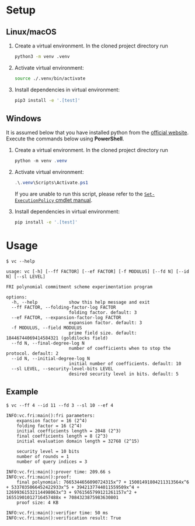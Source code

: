 # Setup

## Linux/macOS

1. Create a virtual environment. In the cloned project directory run

    ```bash
    python3 -m venv .venv
    ```

2. Activate virtual environment:

    ```bash
    source ./.venv/bin/activate
    ```

3. Install dependencies in virtual environment:

    ```bash
    pip3 install -e '.[test]'
    ```

## Windows

It is assumed below that you have installed python from the [official website](https://www.python.org/). Execute the commands below using **PowerShell**.

1. Create a virtual environment. In the cloned project directory run

    ```PowerShell
    python -m venv .venv
    ```

2. Activate virtual environment:

    ```PowerShell
    .\.venv\Scripts\Activate.ps1
    ```

    If you are unable to run this script, please refer to the [`Set-ExecutionPolicy` cmdlet manual](https://learn.microsoft.com/en-us/powershell/module/microsoft.powershell.security/set-executionpolicy?view=powershell-7.5).

3. Install dependencies in virtual environment:

    ```bash
    pip install -e '.[test]'
    ```

# Usage

```
$ vc --help
```
```
usage: vc [-h] [--ff FACTOR] [--ef FACTOR] [-f MODULUS] [--fd N] [--id N] [--sl LEVEL]    

FRI polynomial commitment scheme experimentation program

options:
  -h, --help            show this help message and exit
  --ff FACTOR, --folding-factor-log FACTOR
                        folding factor. default: 3
  --ef FACTOR, --expansion-factor-log FACTOR
                        expansion factor. default: 3
  -f MODULUS, --field MODULUS
                        prime field size. default: 18446744069414584321 (goldilocks field)
  --fd N, --final-degree-log N
                        number of coefficients when to stop the protocol. default: 2      
  --id N, --initial-degree-log N
                        initial number of coefficients. default: 10
  --sl LEVEL, --security-level-bits LEVEL
                        desired security level in bits. default: 5
```

## Example

```
$ vc --ff 4 --id 11 --fd 3 --sl 10 --ef 4
```
```
INFO:vc.fri:main():fri parameters:
    expansion factor = 16 (2^4)
    folding factor = 16 (2^4)
    initial coefficients length = 2048 (2^3)       
    final coefficients length = 8 (2^3)
    initial evaluation domain length = 32768 (2^15)

    security level = 10 bits
    number of rounds = 1
    number of query indices = 3

INFO:vc.fri:main():prover time: 209.66 s
INFO:vc.fri:main():proof:
    final polynomial: 7665344656090724315x^7 + 15001491804211313564x^6 + 5337035066452422933x^5 + 3942137744011559509x^4 + 12699361532114498063x^3 + 9761565799121261157x^2 + 16551901012716457488x + 7084323875983630801
    proof size: 4 KB

INFO:vc.fri:main():verifier time: 50 ms
INFO:vc.fri:main():verification result: True
```
